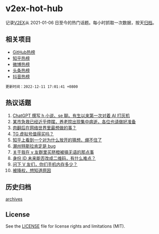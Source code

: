 # v2ex-hot-hub

 记录[V2EX](https://www.v2ex.com/)从 2021-01-06 日至今的热门话题。每小时抓取一次数据，按天[归档](archives)。
 
 ## 相关项目

- [GitHub热榜](https://github.com/lonnyzhang423/github-hot-hub)
- [知乎热榜](https://github.com/lonnyzhang423/zhihu-hot-hub)
- [微博热榜](https://github.com/lonnyzhang423/weibo-hot-hub)
- [头条热榜](https://github.com/lonnyzhang423/toutiao-hot-hub)
- [抖音热榜](https://github.com/lonnyzhang423/douyin-hot-hub)


 `更新时间：2022-12-11 17:01:41 +0800`

## 热议话题

1. [ChatGPT 撰写 h 小说、se 聊。有生以来第一次对着 AI 打灰机](https://www.v2ex.com/t/901653)
1. [某市急救已经近乎停摆，养老院出现集中病逝，各位也请做好准备](https://www.v2ex.com/t/901697)
1. [肉翻后在网络世界里最想做的事？](https://www.v2ex.com/t/901626)
1. [TG 虚拟号值得买吗？](https://www.v2ex.com/t/901581)
1. [知乎上看到一个对为什么放开的猜想，绷不住了](https://www.v2ex.com/t/901686)
1. [潮州特斯拉肯定是 bug](https://www.v2ex.com/t/901595)
1. [关于我在 v 友群里买脐橙被搞无语的那点事](https://www.v2ex.com/t/901685)
1. [身份 ID 未来能否改成二维码，有什么难点？](https://www.v2ex.com/t/901663)
1. [问下 V 友们，你们手机内存多少？](https://www.v2ex.com/t/901660)
1. [被降权，想知道原因](https://www.v2ex.com/t/901675)

## 历史归档

[archives](archives)

## License

See the [LICENSE](LICENSE) file for license rights and limitations (MIT).
